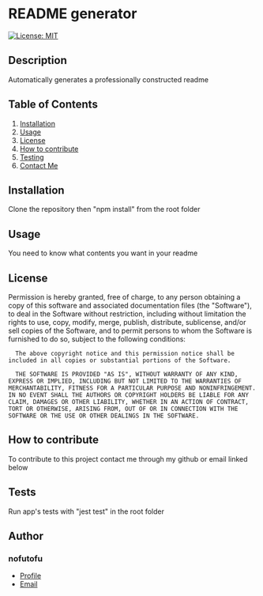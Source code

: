 # README generator 
  [![License: MIT](https://img.shields.io/badge/License-MIT-yellow.svg)](https://opensource.org/licenses/MIT)
## Description
 Automatically generates a professionally constructed readme
## Table of Contents
1. [Installation](#installation)
2. [Usage](#usage)
3. [License](#license)
4. [How to contribute](#how-to-contribute)
5. [Testing](#tests)
6. [Contact Me](#author)
## Installation
Clone the repository then "npm install" from the root folder
## Usage
You need to know what contents you want in your readme
## License
Permission is hereby granted, free of charge, to any person obtaining a copy of this software and associated documentation files (the "Software"), to deal in the Software without restriction, including without limitation the rights to use, copy, modify, merge, publish, distribute, sublicense, and/or sell copies of the Software, and to permit persons to whom the Software is furnished to do so, subject to the following conditions:

      The above copyright notice and this permission notice shall be included in all copies or substantial portions of the Software.
      
      THE SOFTWARE IS PROVIDED "AS IS", WITHOUT WARRANTY OF ANY KIND, EXPRESS OR IMPLIED, INCLUDING BUT NOT LIMITED TO THE WARRANTIES OF MERCHANTABILITY, FITNESS FOR A PARTICULAR PURPOSE AND NONINFRINGEMENT. IN NO EVENT SHALL THE AUTHORS OR COPYRIGHT HOLDERS BE LIABLE FOR ANY CLAIM, DAMAGES OR OTHER LIABILITY, WHETHER IN AN ACTION OF CONTRACT, TORT OR OTHERWISE, ARISING FROM, OUT OF OR IN CONNECTION WITH THE SOFTWARE OR THE USE OR OTHER DEALINGS IN THE SOFTWARE.
## How to contribute
To contribute to this project contact me through my github or email linked below
## Tests
Run app's tests with "jest test" in the root folder
## Author
### nofutofu
- [Profile](https://github.com/nofutofu)
- [Email](mailto:aaronrweis@gmail.com?subject=Hi "Hi!")
